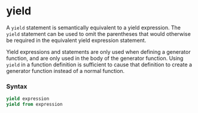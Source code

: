 # yield

A `yield` statement is semantically equivalent to a yield expression. The `yield` statement can be used to omit the parentheses that would otherwise be required in the equivalent yield expression statement.

Yield expressions and statements are only used when defining a generator function, and are only used in the body of the generator function. Using `yield` in a function definition is sufficient to cause that definition to create a generator function instead of a normal function.

### Syntax

```python
yield expression
yield from expression
```
